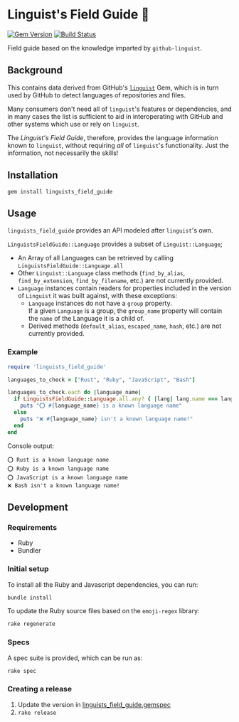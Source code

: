 # Linguist's Field Guide 📖

[![Gem Version](https://badge.fury.io/rb/linguists_field_guide.svg)](https://rubygems.org/gems/linguists_field_guide) [![Build Status](https://travis-ci.org/ticky/linguists-field-guide.svg?branch=develop)](https://travis-ci.org/ticky/linguists-field-guide)

Field guide based on the knowledge imparted by `github-linguist`.

## Background

This contains data derived from GitHub's [`linguist`](https://github.com/github/linguist) Gem, which is in turn used by GitHub to detect languages of repositories and files.

Many consumers don't need all of `linguist`'s features or dependencies, and in many cases the list is sufficient to aid in interoperating with GitHub and other systems which use or rely on `linguist`.

The _Linguist's Field Guide_, therefore, provides the language information known to `linguist`, without requiring _all_ of `linguist`'s functionality. Just the information, not necessarily the skills!

## Installation

```shell
gem install linguists_field_guide
```

## Usage

`linguists_field_guide` provides an API modeled after `linguist`'s own.

`LinguistsFieldGuide::Language` provides a subset of `Linguist::Language`;

- An Array of all Languages can be retrieved by calling `LinguistsFieldGuide::Language.all`
- Other `Linguist::Language` class methods (`find_by_alias`, `find_by_extension`, `find_by_filename`, etc.) are not currently provided.
- `Language` instances contain readers for properties included in the version of `Linguist` it was built against, with these exceptions:
  - `Language` instances do not have a `group` property.  
    If a given `Language` is a group, the `group_name` property will contain the `name` of the Language it is a child of.
  - Derived methods (`default_alias`, `escaped_name`, `hash`, etc.) are not currently provided.

### Example

```ruby
require 'linguists_field_guide'

languages_to_check = ["Rust", "Ruby", "JavaScript", "Bash"]

languages_to_check.each do |language_name|
  if LinguistsFieldGuide::Language.all.any? { |lang| lang.name === language_name }
    puts "⭕️ #{language_name} is a known language name"
  else
    puts "❌ #{language_name} isn't a known language name!"
  end
end
```

Console output:

```text
⭕️ Rust is a known language name
⭕️ Ruby is a known language name
⭕️ JavaScript is a known language name
❌ Bash isn't a known language name!
```

## Development

### Requirements

* Ruby
* Bundler

### Initial setup

To install all the Ruby and Javascript dependencies, you can run:

```bash
bundle install
```

To update the Ruby source files based on the `emoji-regex` library:

```bash
rake regenerate
```

### Specs

A spec suite is provided, which can be run as:

```bash
rake spec
```

### Creating a release

1. Update the version in [linguists_field_guide.gemspec](linguists_field_guide.gemspec)
1. `rake release`
